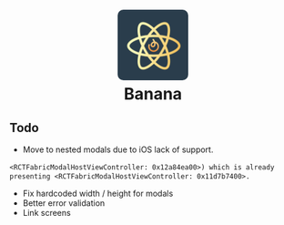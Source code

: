 <h1 align="center">
  <img alt="logo" src="./assets/icon.png" width="124px" style="border-radius:10px"/><br/>
Banana</h1>

## Todo

- Move to nested modals due to iOS lack of support.

```Attempt to present <RCTFabricModalHostViewController: 0x12dc3c400> on <RCTFabricModalHostViewController: 0x12a84ea00> (from
<RCTFabricModalHostViewController: 0x12a84ea00>) which is already presenting <RCTFabricModalHostViewController: 0x11d7b7400>.
```
- Fix hardcoded width / height for modals
- Better error validation
- Link screens